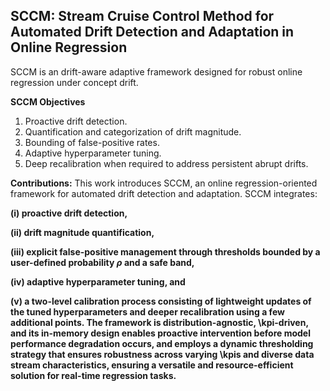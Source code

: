 ## SCCM: Stream Cruise Control Method for Automated Drift Detection and Adaptation in Online Regression
SCCM is an drift-aware adaptive framework designed for robust online regression under concept drift. 

**SCCM Objectives**

1. Proactive drift detection.
2. Quantification and categorization of drift magnitude.
3. Bounding of false-positive rates.
4. Adaptive hyperparameter tuning.
5. Deep recalibration when required to address persistent abrupt drifts.


**Contributions:**
This work introduces SCCM, an online regression-oriented framework for automated drift detection and adaptation. SCCM integrates:

**(i) proactive drift detection,**

**(ii) drift magnitude quantification,** 

**(iii) explicit false-positive management through thresholds bounded by a user-defined probability $\rho$ and a safe band,** 

**(iv) adaptive hyperparameter tuning, and** 

**(v) a two-level calibration process consisting of lightweight updates of the tuned hyperparameters and deeper recalibration using a few additional points. 
The framework is distribution-agnostic, \kpi-driven, and its in-memory design enables proactive intervention before model performance degradation occurs, and employs a dynamic thresholding strategy that ensures robustness across varying \kpis and diverse data stream characteristics, ensuring a versatile and resource-efficient solution for real-time regression tasks.** 


